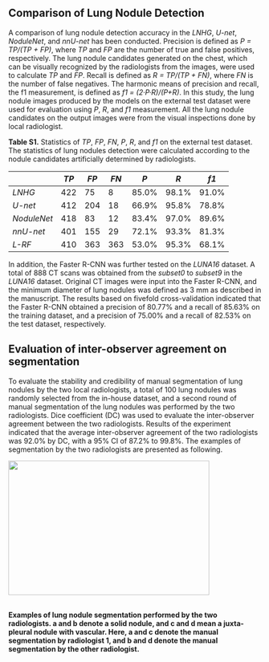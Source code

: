 ## Comparison of Lung Nodule Detection
A comparison of lung nodule detection accuracy in the *LNHG*, *U-net*, *NoduleNet*, and *nnU-net* has been conducted. Precision is defined as *P = TP/(TP + FP)*, where *TP* and *FP* are the number of true and false positives, respectively. The lung nodule candidates generated on the chest, which can be visually recognized by the radiologists from the images, were used to calculate *TP* and *FP*. Recall is defined as *R = TP/(TP + FN)*, where *FN* is the number of false negatives. The harmonic means of precision and recall, the f1 measurement, is defined as *f1 = (2·P·R)/(P+R)*. In this study, the lung nodule images produced by the models on the external test dataset were used for evaluation using *P*, *R*, and *f1* measurement.  All the lung nodule candidates on the output images were from the visual inspections done by local radiologist.

**Table S1.**  Statistics of *TP*, *FP*, *FN*, *P*, *R*, and *f1* on the external test dataset. The statistics of lung nodules detection were calculated according to the nodule candidates artificially determined by radiologists.

|  | *TP* | *FP* | *FN* | *P* | *R* | *f1* |
| --- | --- | --- | --- | --- | --- | --- |
| *LNHG* | 422 | 75 | 8 | 85.0% | 98.1% | 91.0% |
| *U-net* | 412 | 204 | 18 | 66.9% | 95.8% | 78.8% |
| *NoduleNet* | 418 | 83 | 12 | 83.4%	| 97.0% | 89.6% |
| *nnU-net* | 401 | 155 | 29 | 72.1% | 93.3% | 81.3% |
| *L-RF* | 410 | 363 | 363 | 53.0% | 95.3% | 68.1% |

In addition, the Faster R-CNN was further tested on the *LUNA16* dataset. A total of 888 CT scans was obtained from the *subset0* to *subset9* in the *LUNA16* dataset. Original CT images were input into the Faster R-CNN, and the minimum diameter of lung nodules was defined as 3 mm as described in the manuscript. The results based on fivefold cross-validation indicated that the Faster R-CNN obtained a precision of 80.77% and a recall of 85.63% on the training dataset, and a precision of 75.00% and a recall of 82.53% on the test dataset, respectively.

## Evaluation of inter-observer agreement on segmentation
To evaluate the stability and credibility of manual segmentation of lung nodules by the two local radiologists, a total of 100 lung nodules was randomly selected from the in-house dataset, and a second round of manual segmentation of the lung nodules was performed by the two radiologists. Dice coefficient (DC) was used to evaluate the inter-observer agreement between the two radiologists. 
Results of the experiment indicated that the average inter-observer agreement of the two radiologists was 92.0% by DC, with a 95% CI of 87.2% to 99.8%. The examples of segmentation by the two radiologists are presented as following.

<div align=left><img width="400" height="268" src="https://github.com/JD910/LNHG/blob/main/Segmentation/Images/Fig_F5.jpg"/></div><br />

**Examples of lung nodule segmentation performed by the two radiologists. a and b denote a solid nodule, and c and d mean a juxta-pleural nodule with vascular. Here, a and c denote the manual segmentation by radiologist 1, and b and d denote the manual segmentation by the other radiologist.**
